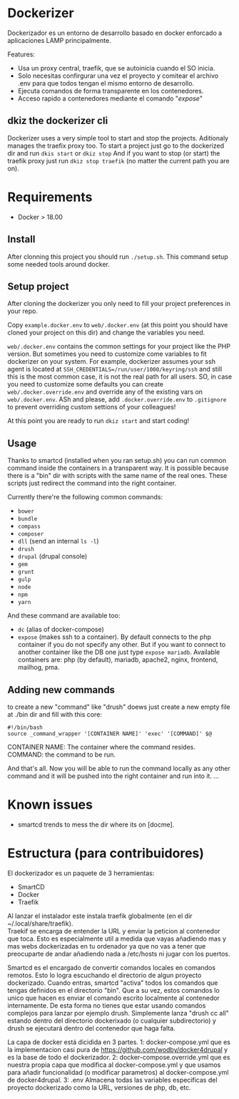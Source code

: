 # Dockerizer
Dockerizador es un entorno de desarrollo basado en docker enforcado a aplicaciones LAMP principalmente.

Features:
- Usa un proxy central, traefik, que se autoinicia cuando el SO inicia.
- Solo necesitas confirgurar una vez el proyecto y comitear el archivo .env para que todos tengan el mismo entorno de desarrollo.
- Ejecuta comandos de forma transparente en los contenedores.
- Acceso rapido a contenedores mediante el comando "*expose*"

## dkiz the dockerizer cli
Dockerizer uses a very simple tool to start and stop the projects. Aditionaly manages the traefix proxy too.
To start a project just go to the dockerized dir and run `dkis start` or `dkiz stop`
And if you want to stop (or start) the traefik proxy just run `dkiz stop traefik` (no matter the current path you are on).

# Requirements
- Docker > 18.00

## Install
After clonning this project you should run `./setup.sh`. This command setup some needed tools around docker.


## Setup project
After cloning the dockerizer you only need to fill your project preferences in your repo. 

Copy `example.docker.env` to `web/.docker.env` (at this point you should have cloned your project on this dir) and change the variables you need.

`web/.docker.env` contains the common settings for your project like the PHP version. But sometimes you need to customize come variables to fit dockerizer on your system. 
For example, dockerizer assumes your ssh agent is located at `SSH_CREDENTIALS=/run/user/1000/keyring/ssh` and still this is the most common case, it is not the real path for all users. SO, in case you need to customize some defaults you can create `web/.docker.override.env` and override any of the existing vars on `web/.docker.env`. ASh and please, add `.docker.override.env` to `.gitignore` to prevent overriding custom settions of your colleagues! 

At this point you are ready to run `dkiz start` and start coding!

## Usage
Thanks to smartcd (installed when you ran setup.sh) you can run common command inside the containers in a transparent way. It is possible because there is a "bin" dir with scripts with the same name of the real ones. These scripts just redirect the command into the right container.

Currently there're the following common commands:
- `bower`
- `bundle`
- `compass`
- `composer`
- `dll` (send an internal `ls -l`)
- `drush`
- `drupal` (drupal console)
- `gem`
- `grunt`
- `gulp`
- `node`
- `npm`
- `yarn`

And these command are available too:
- `dc` (alias of docker-compose)
- `expose` (makes ssh to a container). By default connects to the php container if you do not specify any other. But if you want to connect to another container like the DB one just type `expose mariadb`.
Available containers are: php (by default), mariadb, apache2, nginx, frontend, mailhog, pma.

## Adding new commands
to create a new "command" like "drush" doews just create a new empty file at ./bin dir and fill with this core:

```
#!/bin/bash
source _command_wrapper '[CONTAINER NAME]' 'exec' '[COMMAND]' $@
```
CONTAINER NAME: The container where the command resides.
COMMAND: the command to be run. 

And that's all. Now you will be able to run the command locally as any other command and it will be pushed into the right container and run into it. 
...

# Known issues
- smartcd trends to mess the dir where its on [docme]. 

# Estructura (para contribuidores)
El dockerizador es un paquete de 3 herramientas:
- SmartCD
- Docker
- Traefik

Al lanzar el instalador este instala traefik globalmente (en el dir ~/.local/share/traefik).  
Traekif se encarga de entender la URL y enviar la peticion al contenedor que toca.
Esto es especialmente util a medida que vayas añadiendo mas y mas webs dockerizadas en tu ordenador ya 
que no vas a tener que preocuparte de andar añadiendo nada a /etc/hosts ni jugar con los puertos.

Smartcd es el encargado de convertir comandos locales en comandos remotos. Esto lo logra escuchando el directorio de algun proyecto dockerizado. Cuando entras, smartcd "activa" todos los comandos que tengas definidos en el directorio "bin". Que a su vez, estos comandos lo unico que hacen es enviar el comando escrito localmente al contenedor internamente. 
De esta forma no tienes que estar usando comandos complejos para lanzar por ejemplo drush. Simplemente lanza "drush cc all" estando dentro del directorio dockerixado (o cualquier subdirectorio) y drush se ejecutará dentro del contenedor que haga falta.

La capa de docker está dicidida en 3 partes. 
1: docker-compose.yml que es la implementacion casi pura de https://github.com/wodby/docker4drupal y es la base de todo el dockerizador.
2: docker-compose.override.yml que es nuestra propia capa que modifica al docker-compose.yml y que usamos para añadir funcionalidad (o modificar parametros) al docker-compose.yml de docker4drupal.
3: .env Almacena todas las variables especificas del proyecto dockerizado como la URL, versiones de php, db, etc. 
